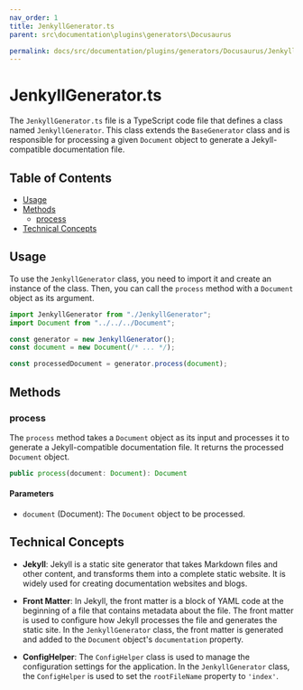 ```yaml
---
nav_order: 1
title: JenkyllGenerator.ts
parent: src\documentation\plugins\generators\Docusaurus

permalink: docs/src/documentation/plugins/generators/Docusaurus/JenkyllGenerator.ts.md
---
```


# JenkyllGenerator.ts

The `JenkyllGenerator.ts` file is a TypeScript code file that defines a class named `JenkyllGenerator`. This class extends the `BaseGenerator` class and is responsible for processing a given `Document` object to generate a Jekyll-compatible documentation file.

## Table of Contents

- [Usage](#usage)
- [Methods](#methods)
  - [process](#process)
- [Technical Concepts](#technical-concepts)

## Usage

To use the `JenkyllGenerator` class, you need to import it and create an instance of the class. Then, you can call the `process` method with a `Document` object as its argument.

```typescript
import JenkyllGenerator from "./JenkyllGenerator";
import Document from "../../../Document";

const generator = new JenkyllGenerator();
const document = new Document(/* ... */);

const processedDocument = generator.process(document);
```

## Methods

### process

The `process` method takes a `Document` object as its input and processes it to generate a Jekyll-compatible documentation file. It returns the processed `Document` object.

```typescript
public process(document: Document): Document
```

#### Parameters

- `document` (Document): The `Document` object to be processed.

## Technical Concepts

- **Jekyll**: Jekyll is a static site generator that takes Markdown files and other content, and transforms them into a complete static website. It is widely used for creating documentation websites and blogs.

- **Front Matter**: In Jekyll, the front matter is a block of YAML code at the beginning of a file that contains metadata about the file. The front matter is used to configure how Jekyll processes the file and generates the static site. In the `JenkyllGenerator` class, the front matter is generated and added to the `Document` object's `documentation` property.

- **ConfigHelper**: The `ConfigHelper` class is used to manage the configuration settings for the application. In the `JenkyllGenerator` class, the `ConfigHelper` is used to set the `rootFileName` property to `'index'`.